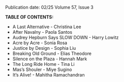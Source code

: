 Publication date: 02/25
Volume 57, Issue 3

**TABLE OF CONTENTS:**

- A Last Alternative - Christina Lee
- After Navalny - Paola Santos
- Audrey Hepburn Says SLOW DOWN - Harry Lowitz
- Acre by Acre - Sonia Rosa
- Justice by Design - Sophia Liu
- Breaking Old Ground - Elias Theodore
- Silence on the Plaza - Hannah Mark
- The Long Ride Home - Tina Li
- Mas’s Shouler - Miye Sugino
- It’s Alive! - Mahitha Ramachandran

